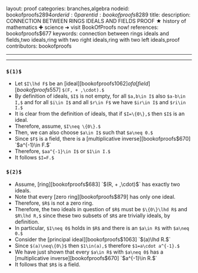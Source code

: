 layout: proof
categories: branches,algebra
nodeid: bookofproofs$2894
orderid: 0
parentid: bookofproofs$8289
title: 
description: CONNECTION BETWEEN RINGS IDEALS AND FIELDS PROOF ★ history of mathematics ✚ science ➜ visit BookOfProofs now!
references: bookofproofs$677
keywords: connection between rings ideals and fields,two ideals,ring with two right ideals,ring with two left ideals,proof
contributors: bookofproofs

---


---

### `$(1)$`

* Let `$I\lhd F$` be an [ideal][bookofproofs$1062] of a [field][bookofproofs$557] `$(F, + ,\cdot).$`
* By definition of ideals, `$I$` is not empty, for all `$a,b\in I$` also `$a-b\in I,$` and for all `$i\in I$` and all `$r\in F$` we have `$ir\in I$` and `$ri\in I.$`
* It is clear from the definition of ideals, that if `$I=\{0\},$` then `$I$` is an ideal.
* Therefore, assume, `$I\neq \{0\}.$`
* Then, we can also choose `$a\in I$` such that `$a\neq 0.$`
* Since `$F$` is a field, there is a [multiplicative inverse][bookofproofs$670]  `$a^{-1}\in F.$`
* Therefore, `$aa^{-1}\in I$` or `$1\in I.$`
* It follows `$I=F.$`

### `$(2)$`

* Assume, [ring][bookofproofs$683]  `$(R, + ,\cdot)$` has exactly two ideals.
* Note that every [zero ring][bookofproofs$879] has only one ideal.
* Therefore, `$R$` is not a zero ring.
* Therefore, the two ideals in question of `$R$` must be `$\{0\}\lhd R$` and `$R\lhd R,$` since these two subsets of `$R$` are trivially ideals, by definition.
* In particular, `$1\neq 0$` holds in `$R$` and there is an `$a\in R$` with `$a\neq 0.$`
* Consider the [principal ideal][bookofproofs$1063] `$(a)\lhd R.$`
* Since `$(a)\neq\{0\}$` then `$1\in(a),$` therefore `$1=a\cdot a^{-1}.$`
* We have just shown that every `$a\in R$` with `$a\neq 0$` has a [multiplicative inverse][bookofproofs$670]  `$a^{-1}\in R.$`
* It follows that `$R$` is a field.
